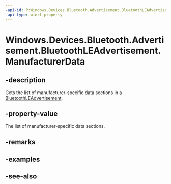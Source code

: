 ```yaml
---
-api-id: P:Windows.Devices.Bluetooth.Advertisement.BluetoothLEAdvertisement.ManufacturerData
-api-type: winrt property
---
```


<!-- Property syntax
public Windows.Foundation.Collections.IVector<Windows.Devices.Bluetooth.Advertisement.BluetoothLEManufacturerData> ManufacturerData { get; }
-->

# Windows.Devices.Bluetooth.Advertisement.BluetoothLEAdvertisement.ManufacturerData

## -description
Gets the list of manufacturer-specific data sections in a [BluetoothLEAdvertisement](bluetoothleadvertisement.md).

## -property-value
The list of manufacturer-specific data sections.

## -remarks

## -examples

## -see-also
